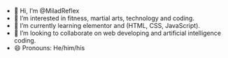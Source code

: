- 👋 Hi, I’m @MiladReflex
- 👀 I’m interested in fitness, martial arts, technology and coding.
- 🌱 I’m currently learning elementor and (HTML, CSS, JavaScript).
- 💞️ I’m looking to collaborate on web developing and artificial intelligence coding.
- 😄 Pronouns: He/him/his

<!---
MiladReflex/MiladReflex is a ✨ special ✨ repository because its `README.md` (this file) appears on your GitHub profile.
You can click the Preview link to take a look at your changes.
--->
